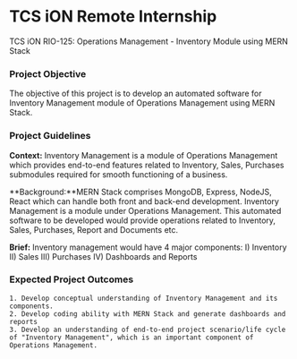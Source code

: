 # TCS iON Remote Internship

TCS iON RIO-125: Operations Management - Inventory Module using MERN Stack

### Project Objective
The objective of this project is to develop an automated software for Inventory Management module of Operations Management using MERN Stack.


### Project Guidelines
**Context:**
Inventory Management is a module of Operations Management which provides end-to-end features related to Inventory, Sales, Purchases submodules required for smooth functioning of a business.

**Background:**MERN Stack comprises MongoDB, Express, NodeJS, React which can handle both front and back-end development. Inventory Management is a module under Operations Management. This automated software to be developed would provide operations related to Inventory, Sales, Purchases, Report and Documents etc.

**Brief:** Inventory management would have 4 major components: I) Inventory II) Sales III) Purchases IV) Dashboards and Reports


### Expected Project Outcomes

```
1. Develop conceptual understanding of Inventory Management and its components.
2. Develop coding ability with MERN Stack and generate dashboards and reports
3. Develop an understanding of end-to-end project scenario/life cycle of "Inventory Management", which is an important component of Operations Management.
```
